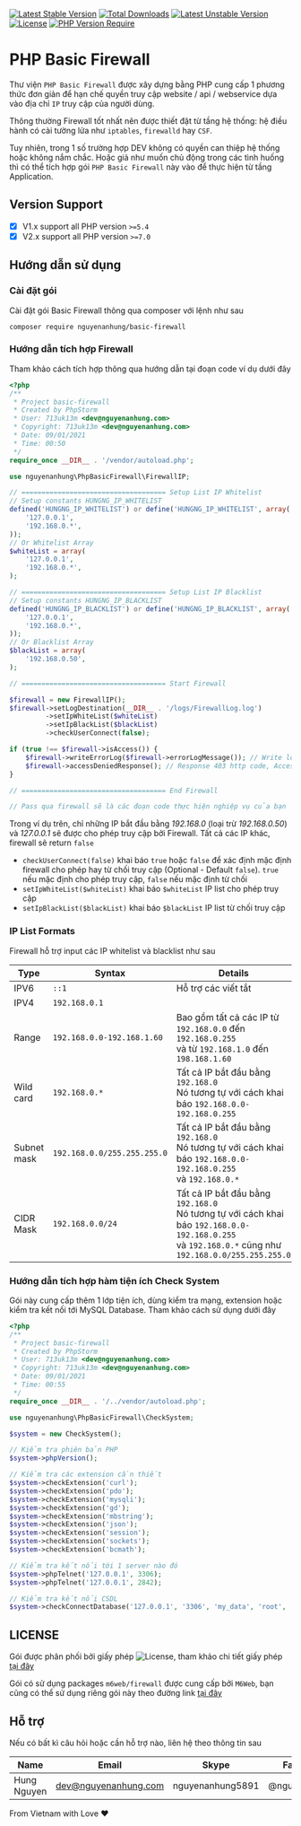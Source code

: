 [![Latest Stable Version](http://poser.pugx.org/nguyenanhung/basic-firewall/v)](https://packagist.org/packages/nguyenanhung/basic-firewall) [![Total Downloads](http://poser.pugx.org/nguyenanhung/basic-firewall/downloads)](https://packagist.org/packages/nguyenanhung/basic-firewall) [![Latest Unstable Version](http://poser.pugx.org/nguyenanhung/basic-firewall/v/unstable)](https://packagist.org/packages/nguyenanhung/basic-firewall) [![License](http://poser.pugx.org/nguyenanhung/basic-firewall/license)](https://packagist.org/packages/nguyenanhung/basic-firewall) [![PHP Version Require](http://poser.pugx.org/nguyenanhung/basic-firewall/require/php)](https://packagist.org/packages/nguyenanhung/basic-firewall)

# PHP Basic Firewall

Thư viện `PHP Basic Firewall` được xây dựng bằng PHP cung cấp 1 phương thức đơn giản để hạn chế quyền truy cập website / api / webservice dựa vào địa chỉ `IP` truy cập của người dùng.

Thông thường Firewall tốt nhất nên được thiết đặt từ tầng hệ thống: hệ điều hành có cài tường lửa như `iptables`, `firewalld` hay `CSF`.

Tuy nhiên, trong 1 số trường hợp DEV không có quyền can thiệp hệ thống hoặc không nắm chắc. Hoặc giả như muốn chủ động trong các tình huống thì có thể tích hợp gói `PHP Basic Firewall` này vào để thực hiện từ tầng Application.

## Version Support

- [x] V1.x support all PHP version `>=5.4`
- [x] V2.x support all PHP version `>=7.0`

## Hướng dẫn sử dụng

### Cài đặt gói

Cài đặt gói Basic Firewall thông qua composer với lệnh như sau

```shell
composer require nguyenanhung/basic-firewall
```

### Hướng dẫn tích hợp Firewall

Tham khảo cách tích hợp thông qua hướng dẫn tại đoạn code ví dụ dưới đây

```php
<?php
/**
 * Project basic-firewall
 * Created by PhpStorm
 * User: 713uk13m <dev@nguyenanhung.com>
 * Copyright: 713uk13m <dev@nguyenanhung.com>
 * Date: 09/01/2021
 * Time: 00:50
 */
require_once __DIR__ . '/vendor/autoload.php';

use nguyenanhung\PhpBasicFirewall\FirewallIP;

// ==================================== Setup List IP Whitelist
// Setup constants HUNGNG_IP_WHITELIST
defined('HUNGNG_IP_WHITELIST') or define('HUNGNG_IP_WHITELIST', array(
    '127.0.0.1',
    '192.168.0.*',
));
// Or Whitelist Array
$whiteList = array(
    '127.0.0.1',
    '192.168.0.*',
);

// ==================================== Setup List IP Blacklist
// Setup constants HUNGNG_IP_BLACKLIST
defined('HUNGNG_IP_BLACKLIST') or define('HUNGNG_IP_BLACKLIST', array(
    '127.0.0.1',
    '192.168.0.*',
));
// Or Blacklist Array
$blackList = array(
    '192.168.0.50',
);

// ==================================== Start Firewall

$firewall = new FirewallIP();
$firewall->setLogDestination(__DIR__ . '/logs/FirewallLog.log')
         ->setIpWhiteList($whiteList)
         ->setIpBlackList($blackList)
         ->checkUserConnect(false);

if (true !== $firewall->isAccess()) {
    $firewall->writeErrorLog($firewall->errorLogMessage()); // Write log to /tmp/FirewallLog.log
    $firewall->accessDeniedResponse(); // Response 403 http code, Access Denied message
}

// ==================================== End Firewall

// Pass qua firewall sẽ là các đoạn code thực hiện nghiệp vụ của bạn
```

Trong ví dụ trên, chỉ những IP bắt đầu bằng *192.168.0* (loại trừ *192.168.0.50*) và *127.0.0.1* sẽ được cho phép truy cập bởi Firewall. Tất cả các IP khác, firewall sẽ return `false`

* `checkUserConnect(false)` khai báo `true` hoặc `false` để xác định mặc định firewall cho phép hay từ chối truy cập (Optional - Default `false`). `true` nếu mặc định cho phép truy cập, `false` nếu mặc định từ chối
* `setIpWhiteList($whiteList)` khai báo `$whiteList` IP list cho phép truy cập
* `setIpBlackList($blackList)` khai báo `$blackList` IP list từ chối truy cập

### IP List Formats

Firewall hỗ trợ input các IP whitelist và blacklist như sau

| Type        | Syntax                      | Details                                                                                                                                                        |
|-------------|-----------------------------|----------------------------------------------------------------------------------------------------------------------------------------------------------------|
| IPV6        | `::1`                       | Hỗ trợ các viết tắt                                                                                                                                            |
| IPV4        | `192.168.0.1`               |                                                                                                                                                                |
| Range       | `192.168.0.0-192.168.1.60`  | Bao gồm tất cả các IP từ `192.168.0.0` đến `192.168.0.255`<br />và từ `192.168.1.0` đến `198.168.1.60`                                                         |
| Wild card   | `192.168.0.*`               | Tất cả IP bắt đầu bằng `192.168.0`<br />Nó tương tự với cách khai báo `192.168.0.0-192.168.0.255`                                                              |
| Subnet mask | `192.168.0.0/255.255.255.0` | Tất cả IP bắt đầu bằng `192.168.0`<br />Nó tương tự với cách khai báo `192.168.0.0-192.168.0.255` <br />và `192.168.0.*`                                       |
| CIDR Mask   | `192.168.0.0/24`            | Tất cả IP bắt đầu bằng `192.168.0`<br />Nó tương tự với cách khai báo `192.168.0.0-192.168.0.255` <br /> và `192.168.0.*` cũng như `192.168.0.0/255.255.255.0` |

### Hướng dẫn tích hợp hàm tiện ích Check System

Gói này cung cấp thêm 1 lớp tiện ích, dùng kiểm tra mạng, extension hoặc kiểm tra kết nối tới MySQL Database. Tham khảo cách sử dụng dưới đây

```php
<?php
/**
 * Project basic-firewall
 * Created by PhpStorm
 * User: 713uk13m <dev@nguyenanhung.com>
 * Copyright: 713uk13m <dev@nguyenanhung.com>
 * Date: 09/01/2021
 * Time: 00:55
 */
require_once __DIR__ . '/../vendor/autoload.php';

use nguyenanhung\PhpBasicFirewall\CheckSystem;

$system = new CheckSystem();

// Kiểm tra phiên bản PHP
$system->phpVersion();

// Kiểm tra các extension cần thiết
$system->checkExtension('curl');
$system->checkExtension('pdo');
$system->checkExtension('mysqli');
$system->checkExtension('gd');
$system->checkExtension('mbstring');
$system->checkExtension('json');
$system->checkExtension('session');
$system->checkExtension('sockets');
$system->checkExtension('bcmath');

// Kiểm tra kết nối tới 1 server nào đó
$system->phpTelnet('127.0.0.1', 3306);
$system->phpTelnet('127.0.0.1', 2842);

// Kiểm tra kết nối CSDL
$system->checkConnectDatabase('127.0.0.1', '3306', 'my_data', 'root', 'hungna');

```

## LICENSE

Gói được phân phối bởi giấy phép ![License](http://poser.pugx.org/nguyenanhung/basic-firewall/license), tham khảo chi tiết giấy phép [tại đây](https://github.com/nguyenanhung/basic-firewall/blob/main/LICENSE)

Gói có sử dụng packages `m6web/firewall` được cung cấp bởi `M6Web`, bạn cũng có thể sử dụng riêng gói này theo đường link [tại đây](https://packagist.org/packages/m6web/firewall)

## Hỗ trợ

Nếu có bất kì câu hỏi hoặc cần hỗ trợ nào, liên hệ theo thông tin sau

| Name        | Email                | Skype            | Facebook      |
|-------------|----------------------|------------------|---------------|
| Hung Nguyen | dev@nguyenanhung.com | nguyenanhung5891 | @nguyenanhung |

From Vietnam with Love ❤️